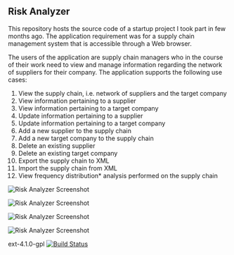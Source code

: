 ## Risk Analyzer

This repository hosts the source code of a startup project I took part in few months ago.
The application requirement was for a supply chain management system that is accessible through a Web browser. 

The users of the application are supply chain managers who in the course of their work need to view and manage information regarding
the network of suppliers for their company. The application supports the following use cases:

1. View the supply chain, i.e. network of suppliers and the target company
2. View information pertaining to a supplier
3. View information pertaining to a target company
4. Update information pertaining to a supplier
5. Update information pertaining to a target company
6. Add a new supplier to the supply chain
7. Add a new target company to the supply chain
8. Delete an existing supplier
9. Delete an existing target company
10. Export the supply chain to XML
11. Import the supply chain from XML
12. View frequency distribution* analysis performed on the supply chain

![Risk Analyzer Screenshot](https://github.com/danielpacak/risk-analyzer/raw/master/README/risk-analyzer.png)

![Risk Analyzer Screenshot](https://github.com/danielpacak/risk-analyzer/raw/master/README/node-dialog.png)

![Risk Analyzer Screenshot](https://github.com/danielpacak/risk-analyzer/raw/master/README/edge-dialog.png)

![Risk Analyzer Screenshot](https://github.com/danielpacak/risk-analyzer/raw/master/README/simulation.png)

ext-4.1.0-gpl
[![Build Status](https://buildhive.cloudbees.com/job/danielpacak/job/risk-analyzer/badge/icon)](https://buildhive.cloudbees.com/job/danielpacak/job/risk-analyzer/)